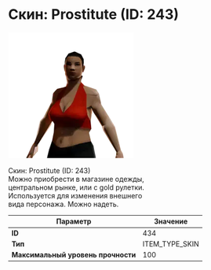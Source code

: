 # Скин: Prostitute (ID: 243)

![Item Image](../img/434.webp?raw=true)

Скин: Prostitute (ID: 243)<br>Можно приобрести в магазине одежды,<br>центральном рынке, или с gold рулетки.<br>Используется для изменения внешнего<br>вида персонажа. Можно надеть.


| Параметр | Значение |
|----------|----------|
| **ID** | 434 |
| **Тип** | ITEM_TYPE_SKIN |
| **Максимальный уровень прочности** | 100 |

